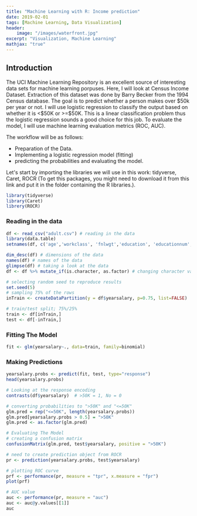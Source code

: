 ```yaml
---
title: "Machine Learning with R: Income prediction"
date: 2019-02-01
tags: [Machine Learning, Data Visualization]
header: 
    image: "/images/waterfront.jpg"
excerpt: "Visualization, Machine Learning"
mathjax: "true"
---
```

## Introduction 
The UCI Machine Learning Repository is an excellent source of interesting data sets for machine learning porpuses. Here, I will look at Census Income Dataset. Extraction of this dataset was done by Barry Becker from the 1994 Census database. The goal is to predict whether a person makes over $50k per year or not. I will use logistic regression to classify the output based on whether it is <\$50K or >=\$50K. This is a linear classification problem thus the logistic regression sounds a good choice for this job. To evaluate the model, I will use machine learning evaluation metrics (ROC, AUC). 


The workflow will be as follows: 
- Preparation of the Data. 
- Implementing a logistic regression model (fitting)
- predicting the probabilities and evaluating the model. 

Let's start by importing the libraries we will use in this work: tidyverse, Caret, ROCR (To get this packages, you might need to download it from this link and put it in the folder containing the R libraries.). 

```r
library(tidyverse)
library(Caret)
librery(ROCR)
```

### Reading in the data
```r
df <- read_csv("adult.csv") # reading in the data
library(data.table)
setnames(df, c('age','workclass', 'fnlwgt','education', 'educationnum', 'maritalstatus','occupation', 'relationship', 'race','sex', 'capitalgain', 'capitalloss' ,  'hoursperweek', 'nativecountry', 'yearsalary'))

dim_desc(df) # dimensions of the data
names(df) # names of the data
glimpse(df) # taking a look at the data
df <- df %>% mutate_if(is.character, as.factor) # changing character variables to factors
```

```r
# selecting random seed to reproduce results
set.seed(5)
# sampling 75% of the rows
inTrain <- createDataPartition(y = df$yearsalary, p=0.75, list=FALSE)

# train/test split; 75%/25%
train <- df[inTrain,]
test <- df[-inTrain,]
```

### Fitting The Model
```r
fit <- glm(yearsalary~., data=train, family=binomial)
```

### Making Predictions
```r
yearsalary.probs <- predict(fit, test, type="response")
head(yearsalary.probs)
```

```r
# Looking at the response encoding
contrasts(df$yearsalary)  # >50K = 1, No = 0

# converting probabilities to ">50K" and "<=50K" 
glm.pred = rep("<=50K", length(yearsalary.probs))
glm.pred[yearsalary.probs > 0.5] = ">50K"
glm.pred <- as.factor(glm.pred)

# Evaluating The Model
# creating a confusion matrix
confusionMatrix(glm.pred, test$yearsalary, positive = ">50K")

# need to create prediction object from ROCR
pr <- prediction(yearsalary.probs, test$yearsalary)

# plotting ROC curve
prf <- performance(pr, measure = "tpr", x.measure = "fpr")
plot(prf)

# AUC value
auc <- performance(pr, measure = "auc")
auc <- auc@y.values[[1]]
auc
```

